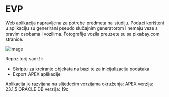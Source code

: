 # EVP
Web aplikacija napravljena za potrebe predmeta na studiju.
Podaci korišteni u aplikaciju su generirani pseudo slučajnim generatorom i nemaju veze s pravim osobama i vozilima. Fotografije vozila preuzete su sa pixabay.com stranice.

![image](https://github.com/hkoscica/evp/assets/147255672/3cbb781c-d370-4e4b-8a4b-0f59fd0dc513)


Repozitorij sadrži:
<ul>
  <li>Skriptu za kreiranje objekata na bazi te za inicijalizaciju podataka</li>
  <li>Export APEX aplikacije</li>
</ul>

Aplikacija je razvijana na slijedećim verzijama okruženja:
APEX verzija: 23.1.5
ORACLE DB verzija: 19c
